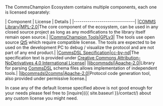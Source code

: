 The CommsChampion Ecosystem contains multiple components, each one is licensed separately:

| Component | License | Details |
|-------------------------------|
|[COMMS Library](https://github.com/arobenko/comms_champion#comms-library)|[MPL-2.0](http://mozilla.org/MPL/2.0/)|The core component of the ecosystem, can be used in any closed source project as long as any modifications to the library itself remain open source.|
|[CommsChampion Tools](https://github.com/arobenko/comms_champion#commschampion-tools)|[GPLv3](https://www.gnu.org/licenses/gpl-3.0.en.html)| The tools use open source [Qt5](https://www.qt.io/) which require compatible license. The tools are expected to be used on the development PC to debug / visualize the protocol and are not part of any end product.|
|[CommsDSL Specification](https://github.com/arobenko/CommsDSL-Specification)|[cc-by-nd](https://creativecommons.org/licenses/by-nd/4.0/)|The  specification text is provided under [Creative Commons Attribution-NoDerivatives 4.0 International License](https://creativecommons.org/licenses/by-nd/4.0/)|
|[libcommsdsl](https://github.com/arobenko/commsdsl)|[Apache-2.0](http://www.apache.org/licenses/LICENSE-2.0)|Library for parsing [CommsDSL](https://github.com/arobenko/CommsDSL-Specification) schema files allows implementation of independent tools.|
|[libcommsdsl2comms](https://github.com/arobenko/commsdsl)|[Apache-2.0](http://www.apache.org/licenses/LICENSE-2.0)|Protocol code generation tool, also provided under permissive license.|

In case any of the default license specified above is not good enough for your needs please feel free to
[inquire]({{ site.baseurl }}/contact/) about any custom license you might need.


